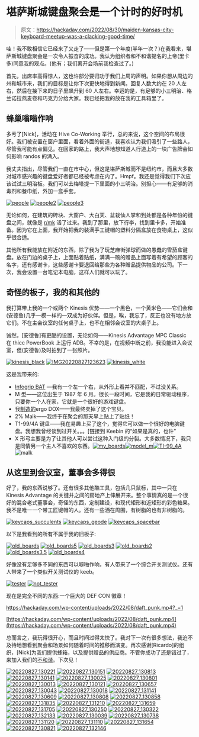 # 堪萨斯城键盘聚会是一个计时的好时机

> 原文：<https://hackaday.com/2022/08/30/maiden-kansas-city-keyboard-meetup-was-a-clacking-good-time/>

哇！我不敢相信它已经来了又走了——但是第一个年度(半年一次？)在我看来，堪萨斯城键盘聚会是一次令人振奋的成功。我认为组织者和不和谐提名的上帝(里卡多)同意我的观点。(他有；我们离开会场前我检查过了。)

首先，出席率高得惊人，这也许部分要归功于我们上周的声明。如果你想从周边的州和城市来，我们的目标是让你下次更快地得到新闻。回复人数大约在 20 人左右，然后在接下来的日子里飙升到 60 人左右。幸运的是，有足够的小三明治、格兰诺拉燕麦卷和巧克力分给大家。我已经把我的放在我的工具箱里了。

## 蜂巢嗡嗡作响

多亏了[Nick]，活动在 Hive Co-Working 举行，总的来说，这个空间的布局很好。我们被安置在窗户里面，看着外面的街道，我喜欢认为我们吸引了一些路人，尽管我可能有点偏见。在回家的路上，我大声地想知道人行道上的一块广告牌会如何影响 randos 的涌入。

我丈夫指出，尽管我们一直在市中心，但这是堪萨斯城而不是纽约市，而且大多数对城市感兴趣的键盘爱好者都已经被考虑在内了。Hmpf。我还是觉得我们下次应该试试三明治板。我们可以去梅塔提一下里面的小三明治。别担心——有足够的消毒剂和餐巾纸，外加一盒手套。

 [![people](img/a94be61da5ab0309b98018113af91c56.png "people")](https://hackaday.com/2022/08/30/maiden-kansas-city-keyboard-meetup-was-a-clacking-good-time/people/)  [![people2](img/9dbe20b954ed3a331123de26f87feb0c.png "people2")](https://hackaday.com/2022/08/30/maiden-kansas-city-keyboard-meetup-was-a-clacking-good-time/people2/)  [![people3](img/5552e6c836a3f77fcc38db656d208700.png "people3")](https://hackaday.com/2022/08/30/maiden-kansas-city-keyboard-meetup-was-a-clacking-good-time/people3/) 

无论如何，在建筑的砖块、大窗户、大白天、盆栽仙人掌和到处都是各种年份的键盘之间，就像是 [r/mk](https://www.reddit.com/r/MechanicalKeyboards/) 活了过来。我到了那里，放下行李，找到里卡多，开始准备。因为它在上面，我开始把我的装满手工键帽的塑料分隔盒放在食物桌上，这似乎很合适。

其他所有我能放在附近的东西，除了我为了玩芝麻街弹球而做的愚蠢的雪茄盒键盘。放在门边的桌子上，上面贴着贴纸，满满一碗的赠品上面写着有希望的顾客的名字，还有感谢卡，这些感谢卡要退回给那些为各种赠品提供物品的公司。下一次，我会设置一台笔记本电脑，这样人们就可以玩了。

## 奇怪的板子，我的和其他的

我打算带上我的一个或两个 Kinesis 优势——一个黑色，一个黄米色——它们会和(安德鲁)几乎一模一样的一双成为好伙伴。但是，唉，我忘了，反正也没有地方放它们。不在主会议室的任何桌子上，也不在相邻会议室的大桌子上。

诚然，[安德鲁]有更酷的设置，无论如何——Kinesis Advantage MPC Classic 在 thicc PowerBook 上运行 ADB。不幸的是，在视频中断之前，我没能进入会议室，但(安德鲁)及时拍到了一张照片。

 [![kinesis_black](img/c249c882fc754e7f4d1ab757dd3b9792.png "kinesis_black")](https://hackaday.com/2022/08/30/maiden-kansas-city-keyboard-meetup-was-a-clacking-good-time/kinesis_black/)  [![IMG20220827123623](img/0f51bc8d9c0f96f9f3604c2aaf0e2a32.png "IMG20220827123623")](https://hackaday.com/2022/08/30/maiden-kansas-city-keyboard-meetup-was-a-clacking-good-time/img20220827123623/)  [![kinesis_white](img/fc25dd13e524b1a4cf546683b6a173a8.png "kinesis_white")](https://hackaday.com/2022/08/30/maiden-kansas-city-keyboard-meetup-was-a-clacking-good-time/kinesis_white/) 

这是我带来的:

*   [Infogrip BAT](https://hackaday.com/2020/08/18/inputs-of-interest-the-infogrip-bat-chording-keyboard/) —我有一个左一个右，从外形上看并不匹配，不过没关系。
*   M 型——这位出生于 1987 年 6 月。很长一段时间，它是我的日常驱动程序，只要你一个人在家，它就是一个很好的游戏键盘。
*   我[制造的](https://hackaday.com/2020/06/02/inputs-of-interest-ergodox-post-mortem/)ergo DOX——我最终卖掉了这个宝贝。
*   2% Malk——我终于在聚会的那天早上贴上了贴纸！
*   T1-99/4A 键盘——我在易趣上买了这个，觉得它可以做一个很好的电脑键盘。我想我曾经谈到过开关。。。[链接到 Keebin 的“如果是真的，也许”
*   X 形弓主要是为了让其他人可以尝试这种入门级的分裂。大多数情况下，我只是同情另一个主人不喜欢的东西。[![my_boards](img/e0b7ed9e1c5b5c01ba71e0945a7cf980.png "my_boards")](https://hackaday.com/2022/08/30/maiden-kansas-city-keyboard-meetup-was-a-clacking-good-time/my_boards/)[![model_m](img/b6f59361502908c1994f7e98d44fb27a.png "model_m")](https://hackaday.com/2022/08/30/maiden-kansas-city-keyboard-meetup-was-a-clacking-good-time/model_m/)[![TI-99_4A](img/2e1b143310749a73c892bd02505eecdf.png "TI-99_4A")](https://hackaday.com/2022/08/30/maiden-kansas-city-keyboard-meetup-was-a-clacking-good-time/ti-99_4a/)![malk](img/967e3d9d2f4e1ec3253c5f62d24b1c3f.png "malk")

## 从这里到会议室，董事会多得很

好了，我的东西说够了。还有很多其他酷工具，包括几只鼠标，其中一只在 Kinesis Advantage 的关键井之间的房地产上伸展开来。整个事情真的是一个很好的混合老式董事会，奇怪的东西，定制建设，和现代矩形和近矩形的彩色糖果。我不是唯一一个带工匠键帽的人。还有一些洒在周围，有树脂的也有非树脂的。

 [![keycaps_succulents](img/8d6fa9d87d3cec3f503ab76d8ae68f2a.png "keycaps_succulents")](https://hackaday.com/2022/08/30/maiden-kansas-city-keyboard-meetup-was-a-clacking-good-time/keycaps_succulents/)  [![keycaps_geode](img/fa9c66b33891db6f26eff91f9e45b026.png "keycaps_geode")](https://hackaday.com/2022/08/30/maiden-kansas-city-keyboard-meetup-was-a-clacking-good-time/keycaps_geode/)  [![keycaps_spacebar](img/85e2c48aaabd7bd889bcb4836cd84880.png "keycaps_spacebar")](https://hackaday.com/2022/08/30/maiden-kansas-city-keyboard-meetup-was-a-clacking-good-time/keycaps_spacebar/) 

以下是我看到的所有不属于我的旧板子:

 [![old_boards](img/a5e60da8f979c65e14abbb3fa5c3ee74.png "old_boards")](https://hackaday.com/2022/08/30/maiden-kansas-city-keyboard-meetup-was-a-clacking-good-time/old_boards/)  [![old_boards5](img/da7951b0e36c2a43a97afbdc52f19165.png "old_boards5")](https://hackaday.com/2022/08/30/maiden-kansas-city-keyboard-meetup-was-a-clacking-good-time/old_boards5/)  [![old_boards3](img/f3b92814e3dc7eed4c31b0568a082a2f.png "old_boards3")](https://hackaday.com/2022/08/30/maiden-kansas-city-keyboard-meetup-was-a-clacking-good-time/old_boards3/)  [![old_boards2](img/17e0512cd5a8f7d2db010058eb518148.png "old_boards2")](https://hackaday.com/2022/08/30/maiden-kansas-city-keyboard-meetup-was-a-clacking-good-time/old_boards2/)  [![old_boards3.5](img/7131e870bf8838315590b6124982d6f9.png "old_boards3.5")](https://hackaday.com/2022/08/30/maiden-kansas-city-keyboard-meetup-was-a-clacking-good-time/old_boards3-5/)  [![old_boards4](img/57de6ac52ab311369fccb67480b9af7b.png "old_boards4")](https://hackaday.com/2022/08/30/maiden-kansas-city-keyboard-meetup-was-a-clacking-good-time/old_boards4/) 

好像没有足够多不同的东西可以噼啪作响，有人带来了一个综合开关测试仪。还有人带来了一个类似开关测试仪的 keeb。

 [![tester](img/53960be137eda66377eefb3c17ead539.png "tester")](https://hackaday.com/2022/08/30/maiden-kansas-city-keyboard-meetup-was-a-clacking-good-time/tester-6/)  [![not_tester](img/7caf92d05ea169d4d770654cf00b0acf.png "not_tester")](https://hackaday.com/2022/08/30/maiden-kansas-city-keyboard-meetup-was-a-clacking-good-time/not_tester/) 

现在是完全不同的东西:一个巨大的 DEF CON 徽章！

 <https://hackaday.com/wp-content/uploads/2022/08/daft_punk.mp4?_=1>

[https://hackaday.com/wp-content/uploads/2022/08/daft_punk.mp4](https://hackaday.com/wp-content/uploads/2022/08/daft_punk.mp4)

总而言之，我玩得很开心，而且时间过得太快了。我对下一次有很多想法，我迫不及待地想看到聚会和场景如何随着时间的推移而演变。再次感谢[Ricardo]的组织，[Nick]为我们提供蜂箱，以及提供赠品的供应商。不管你成功了还是错过了，来加入我们的[不和谐](https://discord.gg/cNYc3d3p)。下次见！

 [![20220827_130221](img/55c26ed3e67d048de0a9bb11fb3f2fa0.png "20220827_130221")](https://hackaday.com/2022/08/30/maiden-kansas-city-keyboard-meetup-was-a-clacking-good-time/20220827_130221/)  [![20220827_130151](img/7ca2cfbf580ae4f7e712fa1f4b6fbfa5.png "20220827_130151")](https://hackaday.com/2022/08/30/maiden-kansas-city-keyboard-meetup-was-a-clacking-good-time/20220827_130151/)  [![20220827_130813](img/1427056e36a0596aebd52971086f0fa9.png "20220827_130813")](https://hackaday.com/2022/08/30/maiden-kansas-city-keyboard-meetup-was-a-clacking-good-time/20220827_130813/)  [![20220827_130141](img/070c8a6b3d9a0d66a993679d47aa1e71.png "20220827_130141")](https://hackaday.com/2022/08/30/maiden-kansas-city-keyboard-meetup-was-a-clacking-good-time/20220827_130141/)  [![20220827_130025](img/1e14fbac08b90cbc7c0d16b64d2ebda5.png "20220827_130025")](https://hackaday.com/2022/08/30/maiden-kansas-city-keyboard-meetup-was-a-clacking-good-time/20220827_130025/)  [![20220827_130801](img/9c5a80b2c5f9218a0d80bf42c4338867.png "20220827_130801")](https://hackaday.com/2022/08/30/maiden-kansas-city-keyboard-meetup-was-a-clacking-good-time/20220827_130801/)  [![20220827_130013](img/e4e2086a5ba2028074986510d9bffbfb.png "20220827_130013")](https://hackaday.com/2022/08/30/maiden-kansas-city-keyboard-meetup-was-a-clacking-good-time/20220827_130013/)  [![20220827_130121](img/2c9a30deef3bd9fb836365f312c81f8b.png "20220827_130121")](https://hackaday.com/2022/08/30/maiden-kansas-city-keyboard-meetup-was-a-clacking-good-time/20220827_130121/)  [![20220827_130657](img/d30c92551e96a9d8f0b68ba4d98f251d.png "20220827_130657")](https://hackaday.com/2022/08/30/maiden-kansas-city-keyboard-meetup-was-a-clacking-good-time/20220827_130657/)  [![20220827_130043](img/e3d5e602e0dfa8e7f44eef61eb34e8e3.png "20220827_130043")](https://hackaday.com/2022/08/30/maiden-kansas-city-keyboard-meetup-was-a-clacking-good-time/20220827_130043/)  [![20220827_130018](img/91cf2d64d693348ff72f11f48448d36d.png "20220827_130018")](https://hackaday.com/2022/08/30/maiden-kansas-city-keyboard-meetup-was-a-clacking-good-time/20220827_130018/)  [![20220827_131141](img/5b3187ab17d0681f334a3065356a5b44.png "20220827_131141")](https://hackaday.com/2022/08/30/maiden-kansas-city-keyboard-meetup-was-a-clacking-good-time/20220827_131141/)  [![20220827_130609](img/97e61eee26a615eeb98e5c942354f186.png "20220827_130609")](https://hackaday.com/2022/08/30/maiden-kansas-city-keyboard-meetup-was-a-clacking-good-time/20220827_130609/)  [![20220827_130808](img/c49621cb905aa105f73442049084dae1.png "20220827_130808")](https://hackaday.com/2022/08/30/maiden-kansas-city-keyboard-meetup-was-a-clacking-good-time/20220827_130808/)  [![20220827_130858](img/d4b29f02c1cc0f49dad204a458b343da.png "20220827_130858")](https://hackaday.com/2022/08/30/maiden-kansas-city-keyboard-meetup-was-a-clacking-good-time/20220827_130858/)  [![20220827_131835](img/a78690a4a9b189a4b13459f218c08bd5.png "20220827_131835")](https://hackaday.com/2022/08/30/maiden-kansas-city-keyboard-meetup-was-a-clacking-good-time/20220827_131835/)  [![20220827_131210](img/1bef62f554960a4f31fa57674c48de66.png "20220827_131210")](https://hackaday.com/2022/08/30/maiden-kansas-city-keyboard-meetup-was-a-clacking-good-time/20220827_131210/)  [![20220827_131659](img/0f067746b98edf44f8c3f2e720b7a959.png "20220827_131659")](https://hackaday.com/2022/08/30/maiden-kansas-city-keyboard-meetup-was-a-clacking-good-time/20220827_131659/)  [![20220827_131705](img/5f5f9c2453dc7725c0d349e6d6f355e4.png "20220827_131705")](https://hackaday.com/2022/08/30/maiden-kansas-city-keyboard-meetup-was-a-clacking-good-time/20220827_131705/)  [![20220827_130250](img/82d18637e14c950eecc4569e5ceb75da.png "20220827_130250")](https://hackaday.com/2022/08/30/maiden-kansas-city-keyboard-meetup-was-a-clacking-good-time/20220827_130250/)  [![20220827_130322](img/9cc3362ed1d26142cefb845e1c82b40c.png "20220827_130322")](https://hackaday.com/2022/08/30/maiden-kansas-city-keyboard-meetup-was-a-clacking-good-time/20220827_130322/)  [![20220827_132133](img/fc90ca97821e0b76335b8b7db54e4906.png "20220827_132133")](https://hackaday.com/2022/08/30/maiden-kansas-city-keyboard-meetup-was-a-clacking-good-time/20220827_132133/)  [![20220827_130039](img/608bf7266f3882ca1e280abe9a3ec6d6.png "20220827_130039")](https://hackaday.com/2022/08/30/maiden-kansas-city-keyboard-meetup-was-a-clacking-good-time/20220827_130039/)  [![20220827_130738](img/7006806e66ea76db03a11348f8d8e5ee.png "20220827_130738")](https://hackaday.com/2022/08/30/maiden-kansas-city-keyboard-meetup-was-a-clacking-good-time/20220827_130738/)  [![20220827_131120](img/8061ada72abe1baba28191b5c3c1adeb.png "20220827_131120")](https://hackaday.com/2022/08/30/maiden-kansas-city-keyboard-meetup-was-a-clacking-good-time/20220827_131120/)  [![20220827_131110](img/abd4ec25b63117b6e6ab8a06afb65e2c.png "20220827_131110")](https://hackaday.com/2022/08/30/maiden-kansas-city-keyboard-meetup-was-a-clacking-good-time/20220827_131110/)  [![20220827_131654](img/6a87127474efb2bcbafc6ec793808feb.png "20220827_131654")](https://hackaday.com/2022/08/30/maiden-kansas-city-keyboard-meetup-was-a-clacking-good-time/20220827_131654/)  [![20220827_130821](img/0f49a750e989ad192a7062f1b5c01116.png "20220827_130821")](https://hackaday.com/2022/08/30/maiden-kansas-city-keyboard-meetup-was-a-clacking-good-time/20220827_130821/)  [![20220827_132146](img/ffe3b648da72d803366ce53ef99027c8.png "20220827_132146")](https://hackaday.com/2022/08/30/maiden-kansas-city-keyboard-meetup-was-a-clacking-good-time/20220827_132146/)